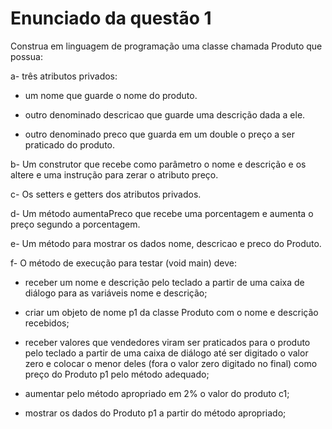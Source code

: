 # Enunciado da questão 1

Construa em linguagem de programação uma classe chamada Produto que possua:

a- três atributos privados:

- um nome que guarde o nome do produto.

- outro denominado descricao que guarde uma descrição dada a ele.

- outro denominado preco que guarda em um double o preço a ser praticado do produto.

b- Um construtor que recebe como parâmetro o nome e descrição e os altere e uma instrução para zerar o atributo preço.

c- Os setters e getters dos atributos privados.

d- Um método aumentaPreco que recebe uma porcentagem e aumenta o preço segundo a porcentagem.

e- Um método para mostrar os dados nome, descricao e preco do Produto.

f- O método de execução para testar (void main) deve:

- receber um nome e descrição pelo teclado a partir de uma caixa de diálogo para as variáveis nome e descrição;

- criar um objeto de nome p1 da classe Produto com o nome e descrição recebidos;

- receber valores que vendedores viram ser praticados para o produto pelo teclado a partir de uma caixa de diálogo até ser digitado o valor zero e colocar o menor deles (fora o valor zero digitado no final) como preço do Produto p1 pelo método adequado;

- aumentar pelo método apropriado em 2% o valor do produto c1;

- mostrar os dados do Produto p1 a partir do método apropriado;
